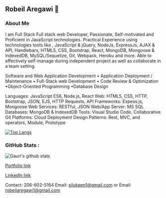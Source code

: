 ## Robeil Aregawi 👋

### About Me

I am Full Stack Full stack web Developer, Passionate, Self-motivated and Proficient in JavaScript technologies. Practical Experience using technologies tools like , JavaScript & jQuery, NodeJs, ExpressJs, AJAX & API, Handlebars, HTML5, CSS, Bootstrap, React, MongoDB, Mongoose & IndexedDB, MySQL/Sequelize, Git, Webpack, Heroku and more. Able to effectively self-manage during independent project as well as collaborate in a team setting.

Software and Web Application Development • Application Deployment / Maintenance • Full-Stack web Development • Code Review & Optimization  •Object-Oriented Programming •Database Design

Languages: JavaScript ES6, Node.js, React
Web: HTML5, CSS, HTTP, Bootstrap, JSON, EJS, HTTP Requests, API 
Frameworks: Expess.js, Mongoose
Web Services: RESTful, JSON
Web/App Server: MS SQL
Databases: MongoDB & IndexedDB
Tools: Visual Studio Code, Collaborative Git
Platforms: Cloud Deployment
Design Patterns: Rest, MVC, and operators, Module, Prototype



[![Top Langs](https://github-readme-stats.vercel.app/api/top-langs/?username=Robeil&layout=compact)](https://github.com/Robeil/github-readme-stats)

### GitHub Stats :

![Gauri's github stats](https://github-readme-stats.vercel.app/api?username=Robeil&show_icons=true&theme=gruvbox)

[Portfolio link](https://robeil.github.io/portfolio-/)

[Linkedln link](https://www.linkedin.com/in/robeil-aregawi-002aa91a6)

Contact: 206-602-5164 
Email: silukeen1@gmail.com 
or
Email: robeilaregawi1@gmail.com

